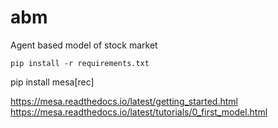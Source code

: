 # abm
Agent based model of stock market



`pip install -r requirements.txt`


pip install mesa[rec] 


https://mesa.readthedocs.io/latest/getting_started.html
https://mesa.readthedocs.io/latest/tutorials/0_first_model.html